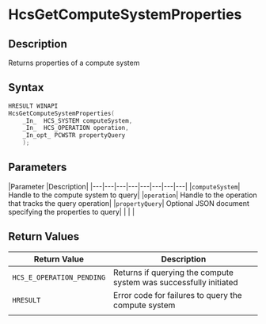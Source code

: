 # HcsGetComputeSystemProperties

## Description
Returns properties of a compute system

## Syntax

```cpp
HRESULT WINAPI
HcsGetComputeSystemProperties(
    _In_  HCS_SYSTEM computeSystem,
    _In_  HCS_OPERATION operation,
    _In_opt_ PCWSTR propertyQuery
    );
```

## Parameters
|Parameter     |Description|
|---|---|---|---|---|---|---|---| 
|`computeSystem`| Handle to the compute system to query|
|`operation`| Handle to the operation that tracks the query operation|
|`propertyQuery`| Optional JSON document specifying the properties to query| 
|    |    | 

## Return Values
|Return Value | Description|
|---|---|
|`HCS_E_OPERATION_PENDING`|Returns if querying the compute system was successfully initiated|
|`HRESULT`|Error code for failures to query the compute system|
|     |     |